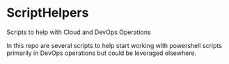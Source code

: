 # ScriptHelpers
Scripts to help with Cloud and DevOps Operations

In this repo are several scripts to help start working with powershell scripts primarily in DevOps operations but could be leveraged elsewhere.
